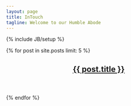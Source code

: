 ```yaml
---
layout: page
title: InTouch
tagline: Welcome to our Humble Abode
---
```

{% include JB/setup %}

{% for post in site.posts limit: 5 %}
    <header>
      <h2><a href="{{site.baseurl}}{{post.url}}">{{ post.title }}</a></h2>
    </header>
  </article>
{% endfor %}

